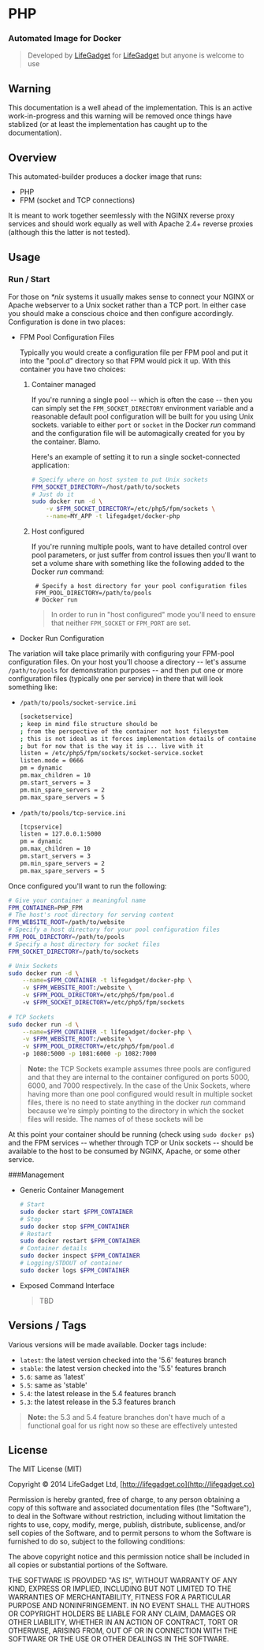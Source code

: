 # PHP 
### Automated Image for Docker

> Developed by [LifeGadget](http://lifegadget.co) for [LifeGadget](http://lifegadget.co) but anyone is welcome to use
> 

## Warning ##

This documentation is a well ahead of the implementation. This is an active work-in-progress and this warning will be removed once things have stablized (or at least the implementation has caught up to the documentation). 

## Overview ##

This automated-builder produces a docker image that runs:

- PHP
- FPM (socket and TCP connections)

It is meant to work together seemlessly with the NGINX reverse proxy services and should work equally as well with Apache 2.4+ reverse proxies (although this the latter is not tested).


## Usage ##

### Run / Start

For those on *\*nix* systems it usually makes sense to connect your NGINX or Apache webserver to a Unix socket rather than a TCP port. In either case you should make a conscious choice and then configure accordingly. Configuration is done in two places:

- FPM Pool Configuration Files

	Typically you would create a configuration file per FPM pool and put it into the "pool.d" directory so that FPM would pick it up. With this container you have two choices:

	1. Container managed

		If you're running a single pool -- which is often the case -- then you can simply set the `FPM_SOCKET_DIRECTORY` environment variable and a reasonable default pool configuration will be built for you using Unix sockets. variable to either `port` or `socket` in the Docker *run* command and the configuration file will be automagically created for you by the container. Blamo. 

		Here's an example of setting it to run a single socket-connected application:

		````bash
		# Specify where on host system to put Unix sockets
		FPM_SOCKET_DIRECTORY=/host/path/to/sockets
		# Just do it
		sudo docker run -d \
			-v $FPM_SOCKET_DIRECTORY=/etc/php5/fpm/sockets \
			--name=MY_APP -t lifegadget/docker-php 
		````

		

	1. Host configured

		If you're running multiple pools, want to have detailed control over pool parameters, or just suffer from control issues then you'll want to set a volume share with something like the following added to the Docker *run* command:

			# Specify a host directory for your pool configuration files
			FPM_POOL_DIRECTORY=/path/to/pools
			# Docker run
			
		> In order to run in "host configured" mode you'll need to ensure that neither `FPM_SOCKET` or `FPM_PORT` are set.


- Docker Run Configuration

The variation will take place primarily with configuring your FPM-pool configuration files. On your host you'll choose a directory -- let's assume `/path/to/pools` for demonstration purposes -- and then put one or more configuration files (typically one per service) in there that will look something like:
 
- `/path/to/pools/socket-service.ini`

	````bash
	[socketservice]
	; keep in mind file structure should be 
	; from the perspective of the container not host filesystem
	; this is not ideal as it forces implementation details of container to host
	; but for now that is the way it is ... live with it
	listen = /etc/php5/fpm/sockets/socket-service.socket
	listen.mode = 0666
	pm = dynamic
	pm.max_children = 10
	pm.start_servers = 3
	pm.min_spare_servers = 2
	pm.max_spare_servers = 5
	````

- `/path/to/pools/tcp-service.ini`

	````bash
	[tcpservice]
	listen = 127.0.0.1:5000
	pm = dynamic
	pm.max_children = 10
	pm.start_servers = 3
	pm.min_spare_servers = 2
	pm.max_spare_servers = 5
	````

Once configured you'll want to run the following:

````bash
# Give your container a meaningful name
FPM_CONTAINER=PHP_FPM
# The host's root directory for serving content
FPM_WEBSITE_ROOT=/path/to/website
# Specify a host directory for your pool configuration files
FPM_POOL_DIRECTORY=/path/to/pools
# Specify a host directory for socket files
FPM_SOCKET_DIRECTORY=/path/to/sockets

# Unix Sockets
sudo docker run -d \
	--name=$FPM_CONTAINER -t lifegadget/docker-php \
	-v $FPM_WEBSITE_ROOT:/website \
	-v $FPM_POOL_DIRECTORY=/etc/php5/fpm/pool.d 
	-v $FPM_SOCKET_DIRECTORY=/etc/php5/fpm/sockets 
	
# TCP Sockets
sudo docker run -d \
	--name=$FPM_CONTAINER -t lifegadget/docker-php \
	-v $FPM_WEBSITE_ROOT:/website \
	-v $FPM_POOL_DIRECTORY=/etc/php5/fpm/pool.d 
	-p 1080:5000 -p 1081:6000 -p 1082:7000 
````

> **Note:** the TCP Sockets example assumes three pools are configured and that they are internal to the container configured on ports 5000, 6000, and 7000 respectively. In the case of the Unix Sockets, where having more than one pool configured would result in multiple socket files, there is no need to state anything in the docker *run* command because we're simply pointing to the directory in which the socket files will reside. The names of of these sockets will be  

At this point your container should be running (check using `sudo docker ps`) and the FPM services -- whether through TCP or Unix sockets -- should be available to the host to be consumed by NGINX, Apache, or some other service.


###Management

- Generic Container Management	

	````bash
	# Start
	sudo docker start $FPM_CONTAINER
	# Stop
	sudo docker stop $FPM_CONTAINER
	# Restart
	sudo docker restart $FPM_CONTAINER
	# Container details
	sudo docker inspect $FPM_CONTAINER
	# Logging/STDOUT of container
	sudo docker logs $FPM_CONTAINER
	````

- Exposed Command Interface

	> TBD

## Versions / Tags ##

Various versions will be made available. Docker tags include:

- `latest`: the latest version checked into the '5.6' features branch
- `stable`: the latest version checked into the '5.5' features branch
- `5.6`: same as 'latest'
- `5.5`: same as 'stable'
- `5.4`: the latest release in the 5.4 features branch
- `5.3`: the latest release in the 5.3 features branch 

> **Note:** the 5.3 and 5.4 feature branches don't have much of a functional goal for us right now so these are effectively untested


## License

The MIT License (MIT)

Copyright © 2014 LifeGadget Ltd, [http://lifegadget.co](http://lifegadget.co)

Permission is hereby granted, free of charge, to any person obtaining a copy
of this software and associated documentation files (the "Software"), to deal
in the Software without restriction, including without limitation the rights
to use, copy, modify, merge, publish, distribute, sublicense, and/or sell
copies of the Software, and to permit persons to whom the Software is
furnished to do so, subject to the following conditions:

The above copyright notice and this permission notice shall be included in
all copies or substantial portions of the Software.

THE SOFTWARE IS PROVIDED "AS IS", WITHOUT WARRANTY OF ANY KIND, EXPRESS OR
IMPLIED, INCLUDING BUT NOT LIMITED TO THE WARRANTIES OF MERCHANTABILITY,
FITNESS FOR A PARTICULAR PURPOSE AND NONINFRINGEMENT. IN NO EVENT SHALL THE
AUTHORS OR COPYRIGHT HOLDERS BE LIABLE FOR ANY CLAIM, DAMAGES OR OTHER
LIABILITY, WHETHER IN AN ACTION OF CONTRACT, TORT OR OTHERWISE, ARISING FROM,
OUT OF OR IN CONNECTION WITH THE SOFTWARE OR THE USE OR OTHER DEALINGS IN
THE SOFTWARE.